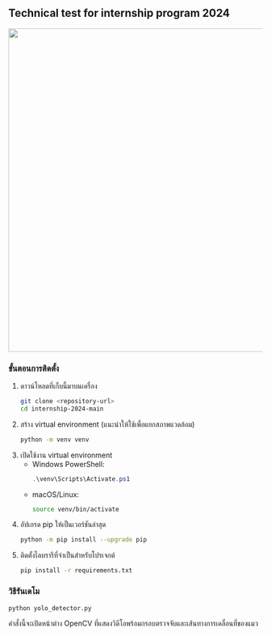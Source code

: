## Technical test for internship program 2024


<p align="left">
  <img src="cat_result.gif" width="640"/>
</p>


### ขั้นตอนการติดตั้ง
1. ดาวน์โหลดที่เก็บนี้มาบนเครื่อง
   ```bash
   git clone <repository-url>
   cd internship-2024-main
   ```
2. สร้าง virtual environment (แนะนำให้ใช้เพื่อแยกสภาพแวดล้อม)
   ```bash
   python -m venv venv
   ```
3. เปิดใช้งาน virtual environment
   - Windows PowerShell:
     ```powershell
     .\venv\Scripts\Activate.ps1
     ```
   - macOS/Linux:
     ```bash
     source venv/bin/activate
     ```
4. อัปเกรด pip ให้เป็นเวอร์ชันล่าสุด
   ```bash
   python -m pip install --upgrade pip
   ```
5. ติดตั้งไลบรารีที่จำเป็นสำหรับโปรเจกต์
   ```bash
   pip install -r requirements.txt
   ```

### วิธีรันเดโม
```bash
python yolo_detector.py
```
คำสั่งนี้จะเปิดหน้าต่าง OpenCV ที่แสดงวิดีโอพร้อมกรอบตรวจจับและเส้นทางการเคลื่อนที่ของแมว

